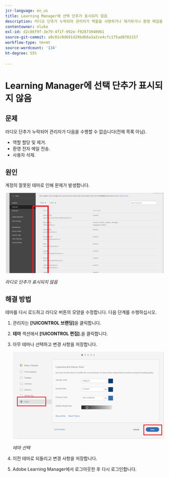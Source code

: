```yaml
---
jcr-language: en_us
title: Learning Manager에 선택 단추가 표시되지 않음
description: 라디오 단추가 누락되어 관리자가 역할을 서명하거나 제거하거나 환영 메일을 보내거나 사용자를 삭제할 수 없습니다.
contentowner: nluke
exl-id: d2c86f9f-3e79-4f1f-992e-f92873940061
source-git-commit: a0c01c0d691429bd66a3a2ce4cfc175ad0703157
workflow-type: tm+mt
source-wordcount: '134'
ht-degree: 55%

---
```


# Learning Manager에 선택 단추가 표시되지 않음

## 문제

라디오 단추가 누락되어 관리자가 다음을 수행할 수 없습니다(전체 목록 아님).

* 역할 할당 및 제거.
* 환영 전자 메일 전송.
* 사용자 삭제.

## 원인

계정의 잘못된 테마로 인해 문제가 발생합니다.

![](assets/radio-buttons.png)

*라디오 단추가 표시되지 않음*

## 해결 방법

테마를 다시 로드하고 라디오 버튼의 모양을 수정합니다. 다음 단계를 수행하십시오.

1. 관리자는 **[!UICONTROL 브랜딩]**&#x200B;을 클릭합니다.
1. **테마** 섹션에서 **[!UICONTROL 편집].**&#x200B;을 클릭합니다.
1. 아무 테마나 선택하고 변경 사항을 저장합니다.

   ![](assets/set-themes.png)

   *테마 선택*

1. 이전 테마로 되돌리고 변경 사항을 저장합니다.
1. Adobe Learning Manager에서 로그아웃한 후 다시 로그인합니다.
